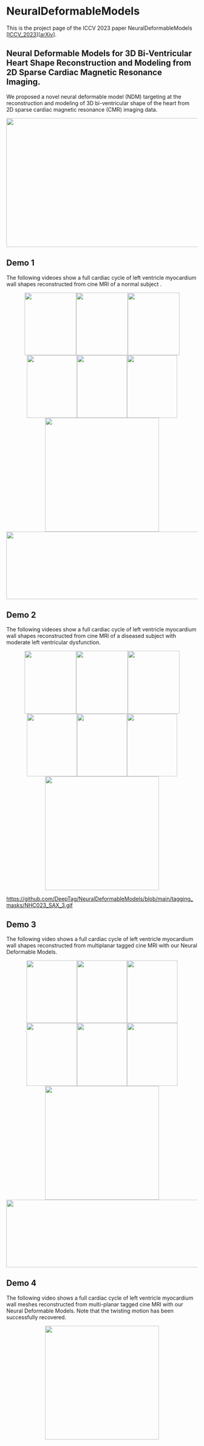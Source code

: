 # NeuralDeformableModels
This is the project page of the ICCV 2023 paper NeuralDeformableModels [[ICCV_2023](https://openaccess.thecvf.com/content/ICCV2023/papers/Ye_Neural_Deformable_Models_for_3D_Bi-Ventricular_Heart_Shape_Reconstruction_and_ICCV_2023_paper.pdf)][[arXiv](https://arxiv.org/pdf/2307.07693)].

## Neural Deformable Models for 3D Bi-Ventricular Heart Shape Reconstruction and Modeling from 2D Sparse Cardiac Magnetic Resonance Imaging.
We proposed a novel neural deformable model (NDM) targeting at the reconstruction and modeling of 3D bi-ventricular shape of the heart from 2D sparse cardiac magnetic resonance (CMR) imaging data.
<div align=center><img width="820" height="340" src="https://github.com/DeepTag/NeuralDeformableModels/blob/main/NDMs.png"/></div>

## Demo 1
The following videoes show a full cardiac cycle of left ventricle myocardium wall shapes reconstructed from cine MRI of a normal subject . 
<div align=center><img width="136" height="165.35" src="https://github.com/DeepTag/NeuralDeformableModels/blob/main/Normal/LAX/0_2.gif"/><img width="136" height="165.35" src="https://github.com/DeepTag/NeuralDeformableModels/blob/main/Normal/LAX/0_5.gif"/><img width="136" height="165.35" src="https://github.com/DeepTag/NeuralDeformableModels/blob/main/Normal/LAX/0_4.gif"/><img width="131.7" height="165.35" src="https://github.com/DeepTag/NeuralDeformableModels/blob/main/Normal/SAX/0_3.gif"/><img width="131.7" height="165.35" src="https://github.com/DeepTag/NeuralDeformableModels/blob/main/Normal/SAX/0_6.gif"/><img width="131.7" height="165.35" src="https://github.com/DeepTag/NeuralDeformableModels/blob/main/Normal/SAX/0_9.gif"/></div>
<div align=center><img width="300" height="300" src="https://github.com/DeepTag/NeuralDeformableModels/blob/main/Normal/LV_wall_dynamics4_0.12.gif"/></div>
<div align=center><img width="820" height="177.4" src="https://github.com/DeepTag/NeuralDeformableModels/blob/main/Normal/NHC008_cycle.png"/></div>

## Demo 2
The following videoes show a full cardiac cycle of left ventricle myocardium wall shapes reconstructed from cine MRI of a diseased subject with moderate left ventricular dysfunction. 
<div align=center><img width="136" height="165.35" src="https://github.com/DeepTag/NeuralDeformableModels/blob/main/CAD/LA2_flip.gif"/><img width="136" height="165.35" src="https://github.com/DeepTag/NeuralDeformableModels/blob/main/CAD/LA3.gif"/><img width="136" height="165.35" src="https://github.com/DeepTag/NeuralDeformableModels/blob/main/CAD/LA1.gif"/><img width="131.7" height="165.35" src="https://github.com/DeepTag/NeuralDeformableModels/blob/main/CAD/SA2.gif"/><img width="131.7" height="165.35" src="https://github.com/DeepTag/NeuralDeformableModels/blob/main/CAD/SA5.gif"/><img width="131.7" height="165.35" src="https://github.com/DeepTag/NeuralDeformableModels/blob/main/CAD/SA8.gif"/></div>
<div align=center><img width="300" height="300" src="https://github.com/DeepTag/NeuralDeformableModels/blob/main/CAD/LV_wall_dynamics2_0.12.gif"/></div>

https://github.com/DeepTag/NeuralDeformableModels/blob/main/tagging_masks/NHC023_SAX_3.gif

## Demo 3
The following video shows a full cardiac cycle of left ventricle myocardium wall shapes reconstructed from multiplanar tagged cine MRI with our Neural Deformable Models.  
<div align=center><img width="132.4" height="165.35" src="https://github.com/DeepTag/NeuralDeformableModels/blob/main/tagging_masks/NHC023_LAX_1.gif"/><img width="132.4" height="165.35" src="https://github.com/DeepTag/NeuralDeformableModels/blob/main/tagging_masks/NHC023_LAX_5.gif"/><img width="132.4" height="165.35" src="https://github.com/DeepTag/NeuralDeformableModels/blob/main/tagging_masks/NHC023_LAX_3.gif"/><img width="132.4" height="165.35" src="https://github.com/DeepTag/NeuralDeformableModels/blob/main/tagging_masks/NHC023_SAX_3.gif"/><img width="132.4" height="165.35" src="https://github.com/DeepTag/NeuralDeformableModels/blob/main/tagging_masks/NHC023_SAX_6.gif"/><img width="132.4" height="165.35" src="https://github.com/DeepTag/NeuralDeformableModels/blob/main/tagging_masks/NHC023_SAX_9.gif"/></div>
<div align=center><img width="300" height="300" src="https://github.com/DeepTag/NeuralDeformableModels/blob/main/LV_wall_dynamics_0.12.gif"/></div>
<div align=center><img width="820" height="178.3" src="https://github.com/DeepTag/NeuralDeformableModels/blob/main/NHC005_cycle.png"/></div>

## Demo 4
The following video shows a full cardiac cycle of left ventricle myocardium wall meshes reconstructed from multi-planar tagged cine MRI with our Neural Deformable Models. Note that the twisting motion has been successfully recovered. 
<div align=center><img width="300" height="300" src="https://github.com/DeepTag/NeuralDeformableModels/blob/main/LV_wall_dynamics_twist.gif"/></div>
